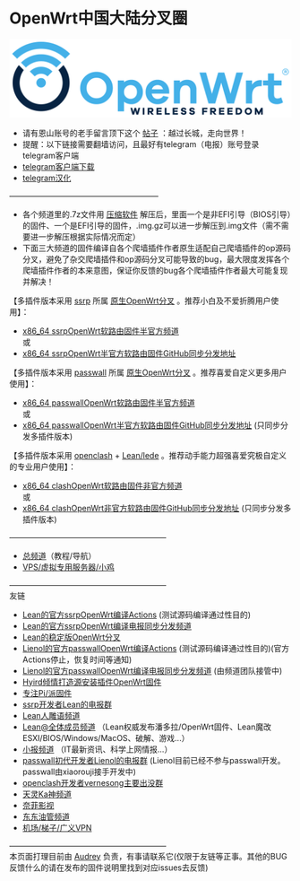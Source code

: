# OpenWrt中国大陆分叉圈
![OpenWrt logo](./logo.svg)          

* 请有恩山账号的老手留言顶下这个 [帖子](https://www.right.com.cn/forum/thread-4053643-1-1.html) ：越过长城，走向世界！            
* 提醒：以下链接需要翻墙访问，且最好有telegram（电报）账号登录telegram客户端           
* [telegram客户端下载](https://telegram.org/apps)           
* [telegram汉化](https://t.me/setlanguage/classic-zh)          

———————————————————
* 各个频道里的.7z文件用 [压缩软件](https://cn.bandisoft.com/bandizip/) 解压后，里面一个是非EFI引导（BIOS引导）的固件、一个是EFI引导的固件，.img.gz可以进一步解压到.img文件（需不需要进一步解压根据实际情况而定）                         
* 下面三大频道的固件编译自各个爬墙插件作者原生适配自己爬墙插件的op源码分叉，避免了杂交爬墙插件和op源码分叉可能导致的bug，最大限度发挥各个爬墙插件作者的本来意图，保证你反馈的bug各个爬墙插件作者最大可能复现并解决！              

【多插件版本采用 [ssrp](https://github.com/fw876/helloworld) 所属 [原生OpenWrt分叉](https://github.com/coolsnowwolf/lede) 。推荐小白及不爱折腾用户使用】：              
* [x86_64 ssrpOpenWrt软路由固件半官方频道](https://t.me/ssrpOpenWRT)      
或      
* [x86_64 ssrpOpenWrt半官方软路由固件GitHub同步分发地址](https://github.com/boduoyejieyi666/ssrpOpenWRT/releases)      

【多插件版本采用 [passwall](https://github.com/xiaorouji/openwrt-passwall) 所属 [原生OpenWrt分叉](https://github.com/Lienol/openwrt) 。推荐喜爱自定义更多用户使用】：           
* [x86_64 passwallOpenWrt软路由固件半官方频道](https://t.me/passwallOpenWRT233)      
或      
* [x86_64 passwallOpenWrt半官方软路由固件GitHub同步分发地址](https://github.com/boduoyejieyi666/passwallOpenWRT/releases) (只同步分发多插件版本)               
   
【多插件版本采用 [openclash](https://github.com/vernesong/OpenClash) + [Lean/lede](https://github.com/coolsnowwolf/lede) 。推荐动手能力超强喜爱究极自定义的专业用户使用】：      
* [x86_64 clashOpenWrt软路由固件非官方频道](https://t.me/clashOpenWRT233)          
或       
* [x86_64 clashOpenWrt非官方软路由固件GitHub同步分发地址](https://github.com/boduoyejieyi666/clashOpenWRT/releases) (只同步分发多插件版本)                  

————————————————————        
* [总频道](https://t.me/OpenWRTcn)（教程/导航）      
* [VPS/虚拟专用服务器/小鸡](https://github.com/boduoyejieyi666/whonolikeboduoyejieyi/blob/main/MyFanFan.md)         

————————————————————        
友链       
* [Lean的官方ssrpOpenWrt编译Actions](https://github.com/coolsnowwolf/lede/actions) (测试源码编译通过性目的)              
* [Lean的官方ssrpOpenWrt编译电报同步分发频道](https://t.me/joinchat/SI86ePErDKGj4EMO)         
* [Lean的稳定版OpenWrt分叉](https://github.com/coolsnowwolf/openwrt)        
* [Lienol的官方passwallOpenWrt编译Actions](https://github.com/Lienol/openwrt-actions/actions) (测试源码编译通过性目的)(官方Actions停止，恢复时间等通知)     
* [Lienol的官方passwallOpenWrt编译电报同步分发频道](https://t.me/joinchat/RfMYmxinmIxf8pRw) (由频道团队接管中)               
* [Hyird倾情打造源安装插件OpenWrt固件](./youlian/Hyird1.md)               
* [专注Pi/派固件](./youlian/Pi.md)        
* [ssrp开发者Lean的电报群](https://t.me/joinchat/JhKgAA6Hx1uiihA7RaTW1w)          
* [Lean人雕语频道](https://t.me/LeanSaidWTF)       
* [Lean@全体成员频道](https://t.me/LeanAtYou) （Lean权威发布潘多拉/OpenWrt固件、Lean魔改ESXI/BIOS/Windows/MacOS、破解、游戏...）              
* [小报频道](https://t.me/FQnews) （IT最新资讯、科学上网情报...）                 
* [passwall初代开发者Lienol的电报群](https://t.me/openwrtcs) (Lienol目前已经不参与passwall开发。passwall由xiaorouji接手开发中)                
* [openclash开发者vernesong主要出没群](https://t.me/ctcgfw_openwrt_discuss)     
* [天灵Ka神频道](https://t.me/nanopi_r2s)        
* [奈菲影视](https://www.nfmovies.com/)      
* [东东油管频道](https://www.youtube.com/c/BIGdongdong/videos)          
* [机场/梯子/广义VPN](./youlian/jichang.md)        

————————————————————            
本页面打理目前由 [Audrey](https://t.me/AudreyHB1314) 负责，有事请联系它(仅限于友链等正事。其他的BUG反馈什么的请在发布的固件说明里找到对应issues去反馈)      
